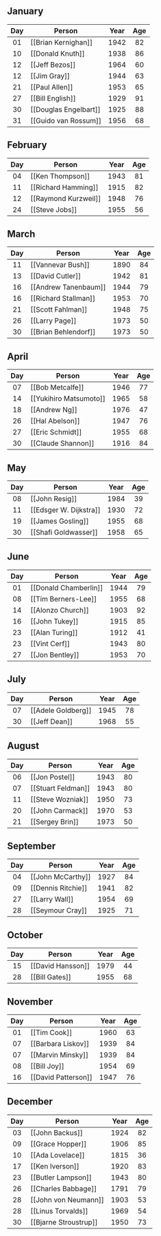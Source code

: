 ## January

Day | Person | Year | Age
:-:|---|:-:|:-:
01 | [[Brian Kernighan]] | 1942 | 82
10 | [[Donald Knuth]] | 1938 | 86
12 | [[Jeff Bezos]] | 1964 | 60
12 | [[Jim Gray]] | 1944 | 63
21 | [[Paul Allen]] | 1953 | 65
27 | [[Bill English]] | 1929 | 91
30 | [[Douglas Engelbart]] | 1925 | 88
31 | [[Guido van Rossum]] | 1956 | 68
## February

Day | Person | Year | Age
:-:|---|:-:|:-:
04 | [[Ken Thompson]] | 1943 | 81
11 | [[Richard Hamming]] | 1915 | 82
12 | [[Raymond Kurzweil]] | 1948 | 76
24 | [[Steve Jobs]] | 1955 | 56
## March

| Day | Person               | Year | Age |
| :-: | -------------------- | :--: | :-: |
| 11  | [[Vannevar Bush]]    | 1890 | 84  |
| 13  | [[David Cutler]]     | 1942 | 81  |
| 16  | [[Andrew Tanenbaum]] | 1944 | 79  |
| 16  | [[Richard Stallman]] | 1953 | 70  |
| 21  | [[Scott Fahlman]]    | 1948 | 75  |
| 26  | [[Larry Page]]       | 1973 | 50  |
| 30  | [[Brian Behlendorf]] | 1973 | 50  |

## April

| Day | Person                 | Year | Age |
| :-: | ---------------------- | :--: | :-: |
| 07  | [[Bob Metcalfe]]       | 1946 | 77  |
| 14  | [[Yukihiro Matsumoto]] | 1965 | 58  |
| 18  | [[Andrew Ng]]          | 1976 | 47  |
| 26  | [[Hal Abelson]]        | 1947 | 76  |
| 27  | [[Eric Schmidt]]       | 1955 | 68  |
| 30  | [[Claude Shannon]]     | 1916 | 84  |

## May

| Day | Person                 | Year | Age |
| :-: | ---------------------- | :--: | :-: |
| 08  | [[John Resig]]         | 1984 | 39  |
| 11  | [[Edsger W. Dijkstra]] | 1930 | 72  |
| 19  | [[James Gosling]]      | 1955 | 68  |
| 30  | [[Shafi Goldwasser]]   | 1958 | 65  |

## June

| Day | Person                | Year | Age |
| :-: | --------------------- | :--: | :-: |
| 01  | [[Donald Chamberlin]] | 1944 | 79  |
| 08  | [[Tim Berners-Lee]]   | 1955 | 68  |
| 14  | [[Alonzo Church]]     | 1903 | 92  |
| 16  | [[John Tukey]]        | 1915 | 85  |
| 23  | [[Alan Turing]]       | 1912 | 41  |
| 23  | [[Vint Cerf]]         | 1943 | 80  |
| 27  | [[Jon Bentley]]       | 1953 | 70  |
## July

Day | Person | Year | Age
:-:|---|:-:|:-:
07 | [[Adele Goldberg]] | 1945 | 78
30 | [[Jeff Dean]] | 1968 | 55
## August

Day | Person | Year | Age
:-:|---|:-:|:-:
06 | [[Jon Postel]] | 1943 | 80
07 | [[Stuart Feldman]] | 1943 | 80
11 | [[Steve Wozniak]] | 1950 | 73
20 | [[John Carmack]] | 1970 | 53
21 | [[Sergey Brin]] | 1973 | 50
## September

| Day | Person             | Year | Age |
| :-: | ------------------ | :--: | :-: |
| 04  | [[John McCarthy]]  | 1927 | 84  |
| 09  | [[Dennis Ritchie]] | 1941 | 82  |
| 27  | [[Larry Wall]]     | 1954 | 69  |
| 28  | [[Seymour Cray]]   | 1925 | 71  |

## October

Day | Person | Year | Age
:-:|---|:-:|:-:
15 | [[David Hansson]] | 1979 | 44
28 | [[Bill Gates]] | 1955 | 68
## November

Day | Person | Year | Age
:-:|---|:-:|:-:
01 | [[Tim Cook]] | 1960 | 63
07 | [[Barbara Liskov]] | 1939 | 84
07 | [[Marvin Minsky]] | 1939 | 84
08 | [[Bill Joy]] | 1954 | 69
16 | [[David Patterson]] | 1947 | 76
## December

Day | Person | Year | Age
:-:|---|:-:|:-:
03 | [[John Backus]] | 1924 | 82
09 | [[Grace Hopper]] | 1906 | 85
10 | [[Ada Lovelace]] | 1815 | 36
17 | [[Ken Iverson]] | 1920 | 83
23 | [[Butler Lampson]] | 1943 | 80
26 | [[Charles Babbage]] | 1791 | 79
28 | [[John von Neumann]] | 1903 | 53
28 | [[Linus Torvalds]] | 1969 | 54
30 | [[Bjarne Stroustrup]] | 1950 | 73